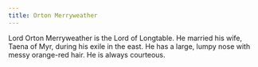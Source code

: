 ```yaml
---
title: Orton Merryweather
---
```


Lord Orton Merryweather is the Lord of Longtable. He married his wife, Taena of Myr, during his exile in the east. He has a large, lumpy nose with messy orange-red hair. He is always courteous. 



